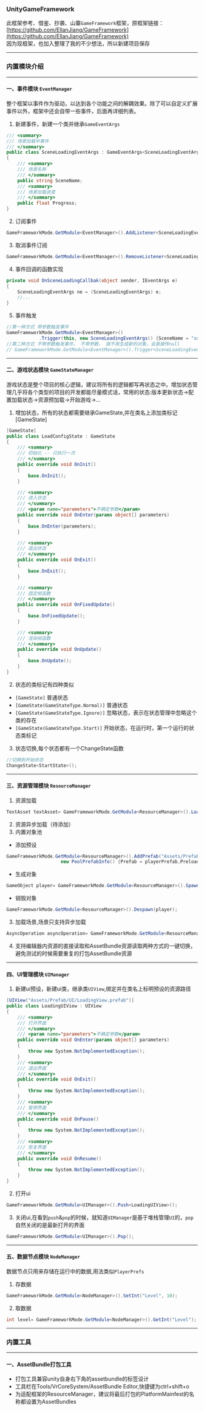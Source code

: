 ### UnityGameFramework  
此框架参考、借鉴、抄袭、山寨`GameFramework`框架，原框架链接：[https://github.com/EllanJiang/GameFramework](https://github.com/EllanJiang/GameFramework)  
因为现框架，也加入整理了我的不少想法，所以新建项目保存

---

### 内置模块介绍

---
#### 一、事件模块 `EventManager`
整个框架以事件作为驱动，以达到各个功能之间的解耦效果。除了可以自定义扩展事件以外，框架中还会自带一些事件，后面再详细列表。
1. 新建事件，新建一个类并继承`GameEventArgs`
```csharp
/// <summary>
/// 场景加载中事件
/// </summary>
public class SceneLoadingEventArgs : GameEventArgs<SceneLoadingEventArgs>
{
    /// <summary>
    /// 场景名称
    /// </summary>
    public string SceneName;
    /// <summary>
    /// 场景加载进度
    /// </summary>
    public float Progress;
}
```
2. 订阅事件
```csharp
GameFrameworkMode.GetModule<EventManager>().AddListener<SceneLoadingEventArgs>(OnSceneLoadingCallbak);
```
3. 取消事件订阅
```csharp
GameFrameworkMode.GetModule<EventManager>().RemoveListener<SceneLoadingEventArgs>(OnSceneLoadingCallbak);
```
4. 事件回调的函数实现
```csharp
private void OnSceneLoadingCallbak(object sender, IEventArgs e)
{
    SceneLoadingEventArgs ne = (SceneLoadingEventArgs) e;
    //...
}
```
5. 事件触发
```csharp
//第一种方式 带参数触发事件
GameFrameworkMode.GetModule<EventManager>()
	        .Trigger(this, new SceneLoadingEventArgs() {SceneName = "xxx", Progress = 0.85f});
//第二种方式 不带参数触发事件， 不带参数， 就不用生成新的对象，会直接传null
// GameFrameworkMode.GetModule<EventManager>().Trigger<SceneLoadingEventArgs>(this);
```

---
#### 二、游戏状态模块 `GameStateManager`
游戏状态是整个项目的核心逻辑，建议将所有的逻辑都写再状态之中。增加状态管理几乎将各个类型的项目的开发都能尽量模式话，常用的状态:版本更新状态->配置加载状态->资源预加载->开始游戏->...
1. 增加状态，所有的状态都需要继承GameState,并在类名上添加类标记[GameState]
```csharp
[GameState]
public class LoadConfigState : GameState
{
    /// <summary>
    /// 初始化 -- 只执行一次
    /// </summary>
    public override void OnInit()
    {
        base.OnInit();
    }

    /// <summary>
    /// 进入状态
    /// </summary>
    /// <param name="parameters">不确定参数</param>
    public override void OnEnter(params object[] parameters)
    {
        base.OnEnter(parameters);
    }

    /// <summary>
    /// 退出状态
    /// </summary>
    public override void OnExit()
    {
        base.OnExit();
    }

    /// <summary>
    /// 固定帧函数
    /// </summary>
    public override void OnFixedUpdate()
    {
        base.OnFixedUpdate();
    }

    /// <summary>
    /// 渲染帧函数
    /// </summary>
    public override void OnUpdate()
    {
        base.OnUpdate();
    }
}
```
2. 状态的类标记有四种类似  
* `[GameState]` 普通状态
* `[GameState(GameStateType.Normal)]` 普通状态
* `[GameState(GameStateType.Ignore)]` 忽略状态，表示在状态管理中忽略这个类的存在
* `[GameState(GameStateType.Start)]` 开始状态，在运行时，第一个运行的状态类标记
3. 状态切换,每个状态都有一个ChangeState函数
```csharp
//切换到开始状态
ChangeState<StartState>();
```

---
#### 三、资源管理模块 `ResourceManager`
1. 资源加载
```csharp
TextAsset textAsset= GameFrameworkMode.GetModule<ResourceManager>().LoadAsset<TextAsset>("Assets/TextAssets/test.txt");
```
2. 资源异步加载（待添加）
3. 内置对象池
* 添加预设
```csharp
GameFrameworkMode.GetModule<ResourceManager>().AddPrefab("Assets/Prefab/Player.prefab",
					new PoolPrefabInfo() {Prefab = playerPrefab,PreloadAmount=3, MaxAmount = 10});
```
* 生成对象
```csharp
GameObject player= GameFrameworkMode.GetModule<ResourceManager>().Spawn("Assets/Prefab/Player.prefab");
```
* 销毁对象
```csharp
GameFrameworkMode.GetModule<ResourceManager>().Despawn(player);
```
3. 加载场景,场景只支持异步加载
```csharp
AsyncOperation asyncOperation= GameFrameworkMode.GetModule<ResourceManager>().LoadSceneAsync("Assets/Scene/Main.unity");
```
4. 支持编辑器内资源的直接读取和AssetBundle资源读取两种方式的一键切换，避免测试的时候需要重复的打包AssetBundle资源

---
#### 四、UI管理模块 `UIManager`
1. 新建ui预设，新建ui类，继承类`UIView`,绑定并在类名上标明预设的资源路径
```csharp
[UIView("Assets/Prefab/UI/LoadingView.prefab")]
public class LoadingUIView : UIView
{
	/// <summary>
	/// 打开界面
	/// </summary>
	/// <param name="parameters">不确定参数</param>
	public override void OnEnter(params object[] parameters)
	{
		throw new System.NotImplementedException();
	}
	/// <summary>
	/// 退出界面
	/// </summary>
	public override void OnExit()
	{
		throw new System.NotImplementedException();
	}
	/// <summary>
	/// 暂停界面
	/// </summary>
	public override void OnPause()
	{
		throw new System.NotImplementedException();
	}
	/// <summary>
	/// 恢复界面
	/// </summary>
	public override void OnResume()
	{
		throw new System.NotImplementedException();
	}
}
```
2. 打开ui
```csharp
GameFrameworkMode.GetModule<UIManager>().Push<LoadingUIView>();
```
3. 关闭ui,在看到`push`&`pop`的时候，就知道`UIManager`是基于堆栈管理`UI`的，`pop`自然关闭的是最新打开的界面
```csharp
GameFrameworkMode.GetModule<UIManager>().Pop();
```

---
#### 五、数据节点模块 `NodeManager`
数据节点只用来存储在运行中的数据,用法类似`PlayerPrefs`
1. 存数据
```csharp
GameFrameworkMode.GetModule<NodeManager>().SetInt("Level", 10);
```
2. 取数据
```csharp
int level= GameFrameworkMode.GetModule<NodeManager>().GetInt("Level");
```

---
### 内置工具
---
#### 一、AssetBundle打包工具
* 打包工具兼容unity自身右下角的assetbundle的标签设计
* 工具栏在Tools/VrCoreSystem/AssetBundle Editor,快捷键为ctrl+shift+o
* 为适配框架的ResourceManager，建议将最后打包的PlatformMainfest的名称都设置为AssetBundles

